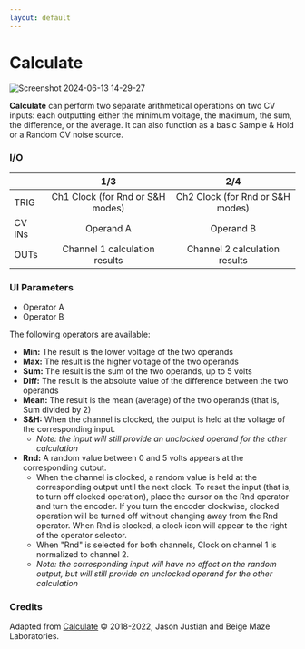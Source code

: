 ```yaml
---
layout: default
---
```

# Calculate

![Screenshot 2024-06-13 14-29-27](https://github.com/djphazer/O_C-Phazerville/assets/109086194/a6ee6cb2-c230-4581-a023-81fb3003fca3)

**Calculate** can perform two separate arithmetical operations on two CV inputs: each outputting either the minimum voltage, the maximum, the sum, the difference, or the average. It can also function as a basic Sample & Hold or a Random CV noise source.


### I/O

|        |                             1/3                             |                  2/4                  |
| ------ | :---------------------------------------------------------: | :-----------------------------------: |
| TRIG   | Ch1 Clock (for Rnd or S&H modes) | Ch2 Clock (for Rnd or S&H modes) |
| CV INs |                          Operand A                          |               Operand B               |
| OUTs   |                Channel 1 calculation results                |     Channel 2 calculation results     |


### UI Parameters
* Operator A
* Operator B

The following operators are available:
* **Min:** The result is the lower voltage of the two operands
* **Max:** The result is the higher voltage of the two operands
* **Sum:** The result is the sum of the two operands, up to 5 volts
* **Diff:** The result is the absolute value of the difference between the two operands
* **Mean:** The result is the mean (average) of the two operands (that is, Sum divided by 2)
* **S&H:** When the channel is clocked, the output is held at the voltage of the corresponding input.
  - _Note: the input will still provide an unclocked operand for the other calculation_
* **Rnd:** A random value between 0 and 5 volts appears at the corresponding output.
  - When the channel is clocked, a random value is held at the corresponding output until the next clock. To reset the input (that is, to turn off clocked operation), place the cursor on the Rnd operator and turn the encoder. If you turn the encoder clockwise, clocked operation will be turned off without changing away from the Rnd operator. When Rnd is clocked, a clock icon will appear to the right of the operator selector.
  - When "Rnd" is selected for both channels, Clock on channel 1 is normalized to channel 2.
  - _Note: the corresponding input will have no effect on the random output, but will still provide an unclocked operand for the other calculation_

### Credits
Adapted from [Calculate](https://github.com/Chysn/O_C-HemisphereSuite/wiki/Calculate) © 2018-2022, Jason Justian and Beige Maze Laboratories.
